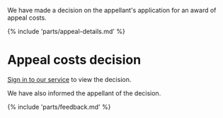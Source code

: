 We have made a decision on the appellant's application for an award of appeal costs.

{% include 'parts/appeal-details.md' %}

# Appeal costs decision

[Sign in to our service]({{front_office_url}}/manage-appeals/{{appeal_reference_number}}) to view the decision.

We have also informed the appellant of the decision.

{% include 'parts/feedback.md' %}
